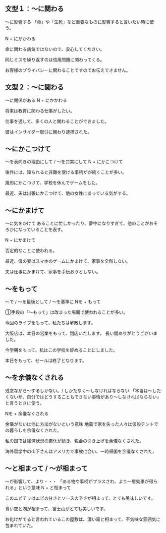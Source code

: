 
## 文型１：〜に関わる
〜に影響する 「命」や「生死」など重要なものに影響すると言いたい時に使う。

N + にかかわる


命に関わる病気ではないので、安心してください。

同じミスを繰り返すのは信用問題に関わってくる。

お客様のプライバシーに関わることですのでお伝えできません。

## 文型２：〜に関わる
〜に関係がある
N + にかかわる


将来は教育に関わる仕事がしたい。

仕事を通して、多くの人と関わることができました。

彼はインサイダー取引に関わり逮捕された。

## 〜にかこつけて
〜を表向きの理由にして / 〜を口実にして
N + にかこつけて


後件には、知られると非難を受ける事柄がが続くことが多い。

風邪にかこつけて、学校を休んでゲームをした。

最近、夫は出張にかこつけて、他の女性にあっている気がする。

## 〜にかまけて
〜に気をかけて あることに忙しかったり、夢中になりすぎて、他のことがおそろかになっていることを表す。

N + にかまけて


否定的なことに使われる。

最近、僕の妻はスマホのゲームにかまけて、家事を全然しない。

夫は仕事にかまけて、家事を手伝おうとしない。

## 〜をもって
〜で / 〜を最後として / 〜を基準に
Nを + もって


①手段の「〜もって」は改まった場面で使われることが多い。

今回のライブをもって、私たちは解散します。

大阪店は、本日の営業をもって、閉店いたします。
長い間ありがとうございました。

今学期をもって、私はこの学校を辞めることにしました。

本日をもって、セールは終了となります。

## 〜を余儀なくされる
残念ながら～するしかない。/ しかたなく～しなければならない   「本当は～したくないが、自分ではどうすることもできない事情があり～しなければならない」と言うときに使う。

Nを + 余儀なくされる


余儀がないは他に方法がないという意味
地震で家を失った人々は仮設テントでの暮らしを余儀なくされた。

私の国では経済状況の悪化が続き、税金の引き上げを余儀なくされた。

海外留学中の山下さんはアメリカで事故に会い、一時帰国を余儀なくされた。

## 〜と相まって / 〜が相まって
〜が影響して、より・・・ 「ある物や事柄がプラスされ、より一層効果が得られる」という意味
N + と相まって


このエビチリはエビの甘さとソースの辛さが相まって、とても美味しいです。

青い空と湖が相まって、富士山がとても美しいです。

お化けがでると言われているこの屋敷は、濃い霧と相まって、不気味な雰囲気に包まれていた。
